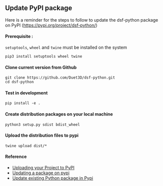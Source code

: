 ## Update PyPI package
Here is a reminder for the steps to follow to update the dsf-python package on PyPI (https://pypi.org/project/dsf-python/)

#### Prerequisite :
`setuptools`, `wheel` and `twine` must be installed on the system
```
pip3 install setuptools wheel twine
```

#### Clone current version from Github
```
git clone https://github.com/Duet3D/dsf-python.git
cd dsf-python
```

#### Test in development
```
pip install -e .
```

#### Create distribution packages on your local machine
```
python3 setup.py sdist bdist_wheel
```

#### Upload the distribution files to pypi
```
twine upload dist/*
```

#### Reference
* [Uploading your Project to PyPI](https://packaging.python.org/en/latest/tutorials/packaging-projects/#uploading-your-project-to-pypi)
* [Updating a package on pypi](https://widdowquinn.github.io/coding/update-pypi-package/)
* [Update existing Python package in Pypi](https://gist.github.com/arsho/fc651bfadd8a0f42be72156fd21bd8a9)